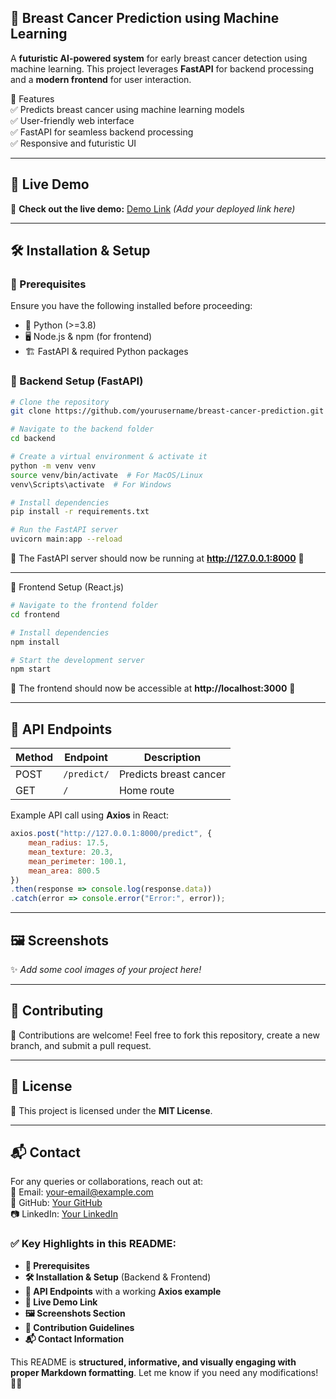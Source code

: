 


## 🔬 Breast Cancer Prediction using Machine Learning  

A **futuristic AI-powered system** for early breast cancer detection using machine learning. This project leverages **FastAPI** for backend processing and a **modern frontend** for user interaction.  

🌟 Features  
✅ Predicts breast cancer using machine learning models  
✅ User-friendly web interface  
✅ FastAPI for seamless backend processing  
✅ Responsive and futuristic UI  

---

## 🎥 Live Demo  
🚀 **Check out the live demo:** [Demo Link](#) _(Add your deployed link here)_  

---

## 🛠️ Installation & Setup  

### 📌 Prerequisites  
Ensure you have the following installed before proceeding:  
- 🐍 Python (>=3.8)  
- 🖥️ Node.js & npm (for frontend)  
- 🏗 FastAPI & required Python packages  

### 🔧 Backend Setup (FastAPI)  

```bash
# Clone the repository
git clone https://github.com/yourusername/breast-cancer-prediction.git

# Navigate to the backend folder
cd backend

# Create a virtual environment & activate it
python -m venv venv
source venv/bin/activate  # For MacOS/Linux
venv\Scripts\activate  # For Windows

# Install dependencies
pip install -r requirements.txt

# Run the FastAPI server
uvicorn main:app --reload
```

🔹 The FastAPI server should now be running at **http://127.0.0.1:8000** 🚀  

---

🎨 Frontend Setup (React.js)  

```bash
# Navigate to the frontend folder
cd frontend

# Install dependencies
npm install

# Start the development server
npm start
```

🔹 The frontend should now be accessible at **http://localhost:3000** 🎉  

---

## 📡 API Endpoints  

| Method | Endpoint       | Description                 |
|--------|---------------|-----------------------------|
| POST   | `/predict/`   | Predicts breast cancer      |
| GET    | `/`           | Home route                  |

Example API call using **Axios** in React:  

```javascript
axios.post("http://127.0.0.1:8000/predict", {
    mean_radius: 17.5,
    mean_texture: 20.3,
    mean_perimeter: 100.1,
    mean_area: 800.5
})
.then(response => console.log(response.data))
.catch(error => console.error("Error:", error));
```

---

## 🖼️ Screenshots  
✨ _Add some cool images of your project here!_  

---

## 🤝 Contributing  
🚀 Contributions are welcome! Feel free to fork this repository, create a new branch, and submit a pull request.  

---

## 📜 License  
📝 This project is licensed under the **MIT License**.  

---

## 📬 Contact  
For any queries or collaborations, reach out at:  
📧 Email: [your-email@example.com](mayurff75@gmail.com)  
🐙 GitHub: [Your GitHub](https://github.com/Mayurx75)  
📷 LinkedIn: [Your LinkedIn](https://www.linkedin.com/in/mayur-r-021b35329/)  



### ✅ Key Highlights in this README:
- **📌 Prerequisites**
- **🛠️ Installation & Setup** (Backend & Frontend)
- **📡 API Endpoints** with a working **Axios example**
- **🎥 Live Demo Link**
- **🖼️ Screenshots Section**
- **🤝 Contribution Guidelines**
- **📬 Contact Information**

This README is **structured, informative, and visually engaging with proper Markdown formatting**. Let me know if you need any modifications! 🚀🔥
